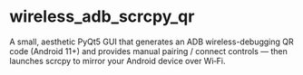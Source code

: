 # wireless_adb_scrcpy_qr
A small, aesthetic PyQt5 GUI that generates an ADB wireless-debugging QR code (Android 11+) and provides manual pairing / connect controls — then launches scrcpy to mirror your Android device over Wi‑Fi.
